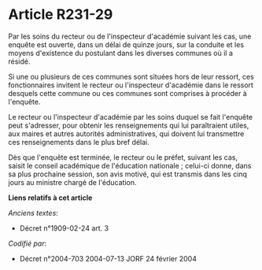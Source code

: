 # Article R231-29

Par les soins du recteur ou de l'inspecteur d'académie suivant les cas, une enquête est ouverte, dans un délai de quinze
jours, sur la conduite et les moyens d'existence du postulant dans les diverses communes où il a résidé.

Si une ou plusieurs de ces communes sont situées hors de leur ressort, ces fonctionnaires invitent le recteur ou l'inspecteur
d'académie dans le ressort desquels cette commune ou ces communes sont comprises à procéder à l'enquête.

Le recteur ou l'inspecteur d'académie par les soins duquel se fait l'enquête peut s'adresser, pour obtenir les renseignements
qui lui paraîtraient utiles, aux maires et autres autorités administratives, qui doivent lui transmettre ces renseignements
dans le plus bref délai.

Dès que l'enquête est terminée, le recteur ou le préfet, suivant les cas, saisit le conseil académique de l'éducation
nationale ; celui-ci donne, dans sa plus prochaine session, son avis motivé, qui est transmis dans les cinq jours au ministre
chargé de l'éducation.

**Liens relatifs à cet article**

_Anciens textes_:

  - Décret n°1909-02-24 art. 3

_Codifié par_:

  - Décret n°2004-703 2004-07-13 JORF 24 février 2004
